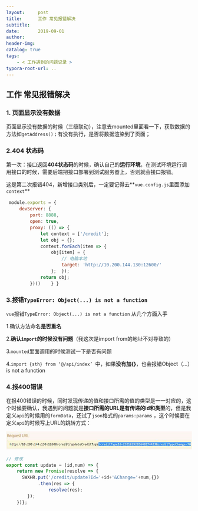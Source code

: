 ```yaml
---
layout:     post
title:      工作 常见报错解决
subtitle:  
date:       2019-09-01
author:     
header-img: 
catalog: true
tags:
    - < 工作遇到的问题记录 >
typora-root-url: ..
---
```


## 工作 常见报错解决

### 1. 页面显示没有数据

页面显示没有数据的时候（三级联动），注意去mounted里面看一下，获取数据的方法如`getAddress()；`有没有执行，是否将数据渲染到了页面；

### 2.404 状态码

第一次：接口返回**404状态码**的时候，确认自己的**运行环境**，在测试环境运行调用接口的时候，需要后端把接口部署到测试服务器上，否则就会接口报错。

这是第二次报错404，新增接口类别后，一定要记得去**`vue.config.js`里面添加`context`** 

```javascript
 module.exports = {    
     devServer: {    
         port: 8888,    
         open: true,    
         proxy: (() => {            
             let context = ['/credit'];            
             let obj = {};            
             context.forEach(item => {                
                 obj[item] = {                                  
                     // 电脑本地                    
                     target: 'http://10.200.144.130:12600/'                               
                 };  });            
             return obj;        
         })()    } }        
```

### 3.报错`TypeError: Object(...) is not a function`

`vue`报错`TypeError: Object(...) is not a function` 从几个方面入手 

1.确认方法命名**是否重名** 

2.**确认`import`的时候没有问题**（我这次是import from的地址不对导致的）

3.`mounted`里面调用的时候测试一下是否有问题

4.`import {sth} from ‘@/api/index’ `中，如果**没有加{}**，也会报错Object（...）is not  a function



### 4.报400错误

在报400错误的时候，同时发现传递的值和接口所需的值的类型是一一对应的，这个时候要确认，我遇到的问题就是**接口所需的URL是有传递的id和类型**的，但是我定义`api`的时候用的`formData`，还试了`json`格式的`params:params` ，这个时候要在定义`api`的时候写上URL的跳转方式：

![1566114641130](/img/assets_2019/1566114641130.png)

```javascript
// 修改 
export const update = (id,num) => {    
    return new Promise(resolve => {        
      SWXHR.put('/credit/update?Id='+id+'&Change='+num,{}) 
            .then(res => {                
            	resolve(res);            
        });    
    })};
```




